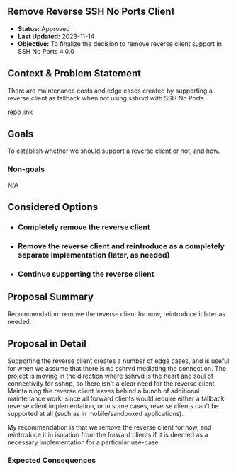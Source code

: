 <!-- This template is inspired by https://github.com/GoogleCloudPlatform/emblem/tree/main/docs/decisions -->
## Remove Reverse SSH No Ports Client

* **Status:** Approved <!-- / Draft / Rejected / Superseded -->
* **Last Updated:** 2023-11-14
* **Objective:** To finalize the decision to remove reverse client support in SSH No Ports 4.0.0

## Context & Problem Statement

There are maintenance costs and edge cases created by supporting a reverse client as fallback when not using sshrvd with SSH No Ports.

[repo link](https://github.com/atsign-foundation/sshnoports)

## Goals

To establish whether we should support a reverse client or not, and how.

### Non-goals
N/A

## Considered Options <!-- optional -->
- ### Completely remove the reverse client
- ### Remove the reverse client and reintroduce as a completely separate implementation (later, as needed)
- ### Continue supporting the reverse client

## Proposal Summary

Recommendation: remove the reverse client for now, reintroduce it later as needed.

## Proposal in Detail

Supporting the reverse client creates a number of edge cases, and is useful for when we assume that there is no sshrvd mediating the connection.
The project is moving in the direction where sshrvd is the heart and soul of connectivity for sshnp, so there isn't a clear need for the reverse client.
Maintaining the reverse client leaves behind a bunch of additional maintenance work, since all forward clients would require either a fallback reverse 
client implementation, or in some cases, reverse clients can't be supported at all (such as in mobile/sandboxed applications).

My recommendation is that we remove the reverse client for now, and reintroduce it in isolation from the forward clients if
it is deemed as a necessary implementation for a particular use-case. 

### Expected Consequences <!-- optional -->
